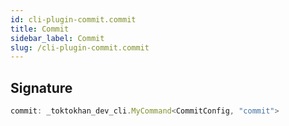 ```yaml
---
id: cli-plugin-commit.commit
title: Commit
sidebar_label: Commit
slug: /cli-plugin-commit.commit
---
```






## Signature

```typescript
commit: _toktokhan_dev_cli.MyCommand<CommitConfig, "commit">
```
